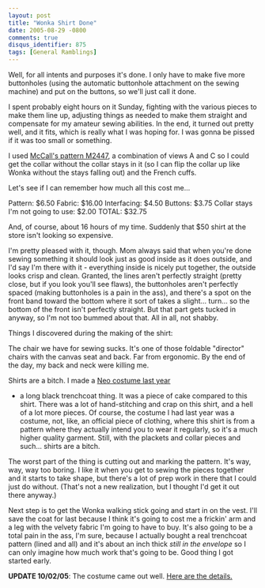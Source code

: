 ```yaml
---
layout: post
title: "Wonka Shirt Done"
date: 2005-08-29 -0800
comments: true
disqus_identifier: 875
tags: [General Ramblings]
---
```

Well, for all intents and purposes it's done. I only have to make five
more buttonholes (using the automatic buttonhole attachment on the
sewing machine) and put on the buttons, so we'll just call it done.

 I spent probably eight hours on it Sunday, fighting with the various
pieces to make them line up, adjusting things as needed to make them
straight and compensate for my amateur sewing abilities. In the end, it
turned out pretty well, and it fits, which is really what I was hoping
for. I was gonna be pissed if it was too small or something.

 I used [McCall's pattern
M2447](http://www.mccallpattern.com/item/M2447.htm), a combination of
views A and C so I could get the collar without the collar stays in it
(so I can flip the collar up like Wonka without the stays falling out)
and the French cuffs.

 Let's see if I can remember how much all this cost me...

 Pattern: $6.50
 Fabric: $16.00
 Interfacing: $4.50
 Buttons: $3.75
 Collar stays I'm not going to use: $2.00
 TOTAL: $32.75

 And, of course, about 16 hours of my time. Suddenly that $50 shirt at
the store isn't looking so expensive.

 I'm pretty pleased with it, though. Mom always said that when you're
done sewing something it should look just as good inside as it does
outside, and I'd say I'm there with it - everything inside is nicely put
together, the outside looks crisp and clean. Granted, the lines aren't
perfectly straight (pretty close, but if you look you'll see flaws), the
buttonholes aren't perfectly spaced (making buttonholes is a pain in the
ass), and there's a spot on the front band toward the bottom where it
sort of takes a slight... turn... so the bottom of the front isn't
perfectly straight. But that part gets tucked in anyway, so I'm not too
bummed about that. All in all, not shabby.

 Things I discovered during the making of the shirt:

 The chair we have for sewing sucks. It's one of those foldable
"director" chairs with the canvas seat and back. Far from ergonomic. By
the end of the day, my back and neck were killing me.

 Shirts are a bitch. I made a [Neo costume last
year](http://paraesthesia.com/archive/2003/10/31/i-am-the-scariest-man-alive.aspx)
- a long black trenchcoat thing. It was a piece of cake compared to this
shirt. There was a lot of hand-stitching and crap on this shirt, and a
hell of a lot more pieces. Of course, the costume I had last year was a
costume, not, like, an official piece of clothing, where this shirt is
from a pattern where they actually intend you to wear it regularly, so
it's a much higher quality garment. Still, with the plackets and collar
pieces and such... shirts are a bitch.

 The worst part of the thing is cutting out and marking the pattern.
It's way, way, way too boring. I like it when you get to sewing the
pieces together and it starts to take shape, but there's a lot of prep
work in there that I could just do without. (That's not a new
realization, but I thought I'd get it out there anyway.)

 Next step is to get the Wonka walking stick going and start in on the
vest. I'll save the coat for last because I think it's going to cost me
a frickin' arm and a leg with the velvety fabric I'm going to have to
buy. It's also going to be a total pain in the ass, I'm sure, because I
actually bought a real trenchcoat pattern (lined and all) and it's about
an inch thick *still in the envelope* so I can only imagine how much
work that's going to be. Good thing I got started early.

**UPDATE 10/02/05**: The costume came out well. [Here are the
details.](/archive/2005/10/02/wonka-costume-complete.aspx)

